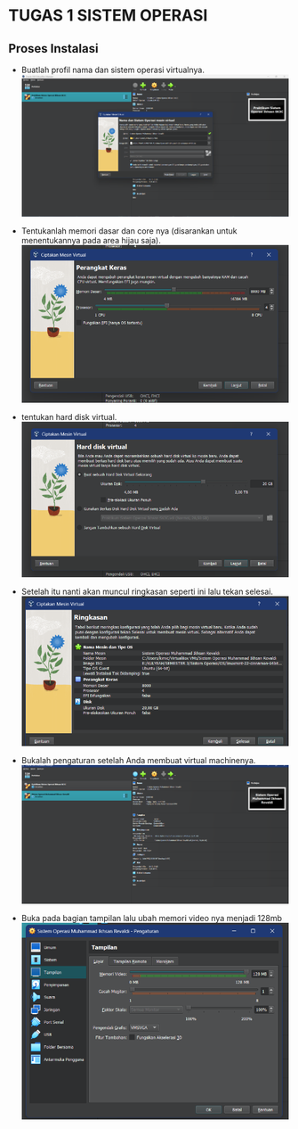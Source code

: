 # TUGAS 1 SISTEM OPERASI

## Proses Instalasi

* Buatlah profil nama dan sistem operasi virtualnya.
![Gambar 1](https://github.com/Hiratsuu/Muhammad-Ikhsan-Revaldi_09011282328060_Tugas-1_Praktikum-SO-/blob/main/Gambar%20(1).png?raw=true)

* Tentukanlah memori dasar dan core nya (disarankan untuk menentukannya pada area 
hijau saja). 
![Gambar 2](https://github.com/Hiratsuu/Muhammad-Ikhsan-Revaldi_09011282328060_Tugas-1_Praktikum-SO-/blob/main/Gambar%20(2).png?raw=true)

* tentukan hard disk virtual.
![Gambar 3](https://github.com/Hiratsuu/Muhammad-Ikhsan-Revaldi_09011282328060_Tugas-1_Praktikum-SO-/blob/main/Gambar%20(3).png?raw=true)

* Setelah itu nanti akan muncul ringkasan seperti ini lalu tekan selesai.
![Gambar 4](https://github.com/Hiratsuu/Muhammad-Ikhsan-Revaldi_09011282328060_Tugas-1_Praktikum-SO-/blob/main/Gambar%20(4).png?raw=true)

* Bukalah pengaturan setelah Anda membuat virtual machinenya.
![Gambar 5](https://github.com/Hiratsuu/Muhammad-Ikhsan-Revaldi_09011282328060_Tugas-1_Praktikum-SO-/blob/main/Gambar%20(5).png?raw=true)

* Buka pada bagian tampilan lalu ubah memori video nya menjadi 128mb 
![Gambar 6](https://github.com/Hiratsuu/Muhammad-Ikhsan-Revaldi_09011282328060_Tugas-1_Praktikum-SO-/blob/main/Gambar%20(6).png?raw=true)
